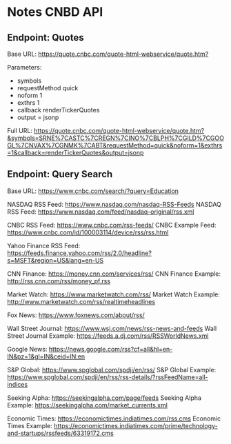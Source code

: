 # Notes CNBD API

## Endpoint: Quotes

Base URL: <https://quote.cnbc.com/quote-html-webservice/quote.htm?>

Parameters:

- symbols
- requestMethod quick
- noform 1
- exthrs 1
- callback renderTickerQuotes
- output = jsonp

Full URL: <https://quote.cnbc.com/quote-html-webservice/quote.htm?&symbols=SRNE%7CASTC%7CREGN%7CINO%7CBLPH%7CGILD%7CGOOGL%7CNVAX%7CGNMK%7CABT&requestMethod=quick&noform=1&exthrs=1&callback=renderTickerQuotes&output=jsonp>

## Endpoint: Query Search

Base URL: <https://www.cnbc.com/search/?query=Education>

NASDAQ RSS Feed: <https://www.nasdaq.com/nasdaq-RSS-Feeds>
NASDAQ RSS Feed: <https://www.nasdaq.com/feed/nasdaq-original/rss.xml>

CNBC RSS Feed: <https://www.cnbc.com/rss-feeds/>
CNBC Example Feed: <https://www.cnbc.com/id/100003114/device/rss/rss.html>

Yahoo Finance RSS Feed: <https://feeds.finance.yahoo.com/rss/2.0/headline?s=MSFT&region=US&lang=en-US>

CNN Finance: <https://money.cnn.com/services/rss/>
CNN Finance Example: <http://rss.cnn.com/rss/money_pf.rss>

Market Watch: <https://www.marketwatch.com/rss/>
Market Watch Example: <http://www.marketwatch.com/rss/realtimeheadlines>

Fox News: <https://www.foxnews.com/about/rss/>

Wall Street Journal: <https://www.wsj.com/news/rss-news-and-feeds>
Wall Street Journal Example: <https://feeds.a.dj.com/rss/RSSWorldNews.xml>

Google News: <https://news.google.com/rss?cf=all&hl=en-IN&pz=1&gl=IN&ceid=IN:en>

S&P Global: <https://www.spglobal.com/spdji/en/rss/>
S&P Global Example: <https://www.spglobal.com/spdji/en/rss/rss-details/?rssFeedName=all-indices>

Seeking Alpha: <https://seekingalpha.com/page/feeds>
Seeking Alpha Example: <https://seekingalpha.com/market_currents.xml>

Economic Times: <https://economictimes.indiatimes.com/rss.cms>
Economic Times Example: <https://economictimes.indiatimes.com/prime/technology-and-startups/rssfeeds/63319172.cms>
